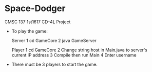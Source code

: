 # Space-Dodger
CMSC 137 1st1617 CD-4L Project

* To play the game:

	Server
		1 cd GameCore
		2 java GameServer

	Player
		1 cd GameCore
		2 Change string host in Main.java to server's current IP address
		3 Compile then run Main
		4 Enter username

* There must be 3 players to start the game.